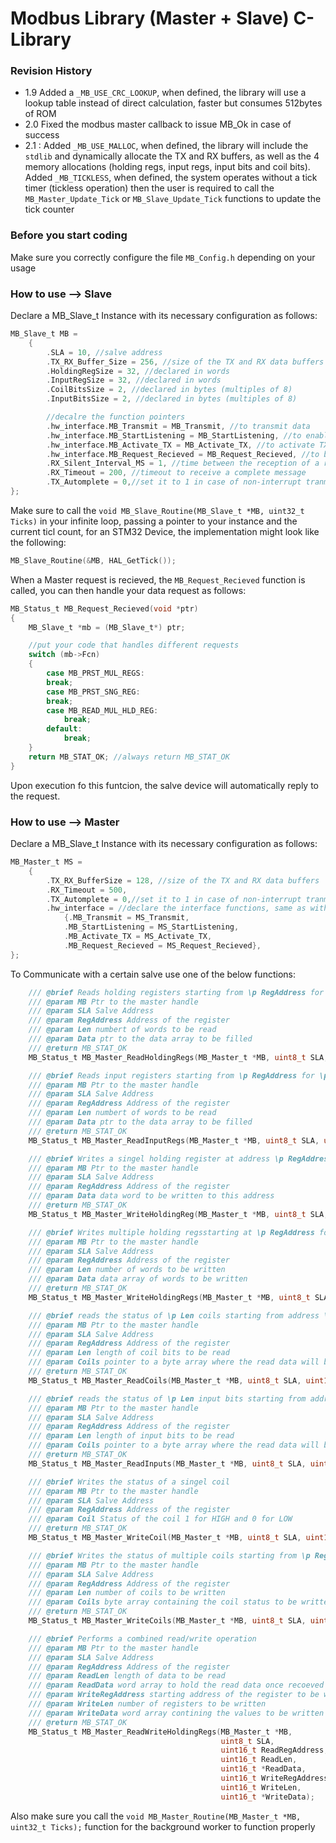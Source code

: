 # Modbus Library (Master + Slave) C-Library

### Revision History

- 1.9 Added a `_MB_USE_CRC_LOOKUP`, when defined, the library will use a lookup table instead of direct calculation, faster but consumes 512bytes of ROM
- 2.0 Fixed the modbus master callback to issue MB_Ok in case of success
- 2.1 : Added `_MB_USE_MALLOC`, when defined, the library will include the `stdlib` and dynamically allocate the TX and RX buffers, as well as the 4 memory allocations (holding regs, input regs, input bits and coil bits).
Added `_MB_TICKLESS`, when defined, the system operates without a tick timer (tickless operation) then the user is required to call the `MB_Master_Update_Tick` or `MB_Slave_Update_Tick` functions to update the tick counter

### Before you start coding
Make sure you correctly configure the file `MB_Config.h` depending on your usage

### How to use --> Slave

Declare a MB_Slave_t Instance with its necessary configuration as follows:

```c
MB_Slave_t MB =
    {
        .SLA = 10, //salve address
        .TX_RX_Buffer_Size = 256, //size of the TX and RX data buffers
        .HoldingRegSize = 32, //declared in words
        .InputRegSize = 32, //declared in words
        .CoilBitsSize = 2, //declared in bytes (multiples of 8)
        .InputBitsSize = 2, //declared in bytes (multiples of 8)

        //decalre the function pointers
        .hw_interface.MB_Transmit = MB_Transmit, //to transmit data
        .hw_interface.MB_StartListening = MB_StartListening, //to enable the data reception
        .hw_interface.MB_Activate_TX = MB_Activate_TX, //to activate TX mode (RS485)
        .hw_interface.MB_Request_Recieved = MB_Request_Recieved, //to be called when a request is recieved
        .RX_Silent_Interval_MS = 1, //time between the reception of a request and the slave response
        .RX_Timeout = 200, //timeout to receive a complete message
        .TX_Automplete = 0,//set it to 1 in case of non-interrupt tranmsmit is used
};
```

Make sure to call the `void MB_Slave_Routine(MB_Slave_t *MB, uint32_t Ticks)` in your infinite loop, passing a pointer to your instance and the current ticl count, for an STM32 Device, the implementation might look like the following:

```c
MB_Slave_Routine(&MB, HAL_GetTick());
```

When a Master request is recieved, the `MB_Request_Recieved` function is called, you can then handle your data request as follows:

```c
MB_Status_t MB_Request_Recieved(void *ptr)
{
	MB_Slave_t *mb = (MB_Slave_t*) ptr;

    //put your code that handles different requests
	switch (mb->Fcn)
	{
		case MB_PRST_MUL_REGS:
        break;
		case MB_PRST_SNG_REG:
        break;
		case MB_READ_MUL_HLD_REG:
			break;
		default:
			break;
	}
	return MB_STAT_OK; //always return MB_STAT_OK
}
```

Upon execution fo this funtcion, the salve device will automatically reply to the request.

### How to use --> Master

Declare a MB_Slave_t Instance with its necessary configuration as follows:

```c
MB_Master_t MS =
    {
        .TX_RX_BufferSize = 128, //size of the TX and RX data buffers
        .RX_Timeout = 500,
        .TX_Automplete = 0,//set it to 1 in case of non-interrupt tranmsmit is used
        .hw_interface = //declare the interface functions, same as with the MB_Salve_t instance
            {.MB_Transmit = MS_Transmit,
            .MB_StartListening = MS_StartListening,
            .MB_Activate_TX = MS_Activate_TX,
            .MB_Request_Recieved = MS_Request_Recieved},
};
```

To Communicate with a certain salve use one of the below functions:

```c
	/// @brief Reads holding registers starting from \p RegAddress for \p LEN words from Modbus slave at \p SLA
	/// @param MB Ptr to the master handle
	/// @param SLA Salve Address
	/// @param RegAddress Address of the register
	/// @param Len numbert of words to be read
	/// @param Data ptr to the data array to be filled
	/// @return MB_STAT_OK
	MB_Status_t MB_Master_ReadHoldingRegs(MB_Master_t *MB, uint8_t SLA, uint16_t RegAddress, uint16_t Len, uint16_t *Data);

	/// @brief Reads input registers starting from \p RegAddress for \p LEN words from Modbus slave at \p SLA
	/// @param MB Ptr to the master handle
	/// @param SLA Salve Address
	/// @param RegAddress Address of the register
	/// @param Len numbert of words to be read
	/// @param Data ptr to the data array to be filled
	/// @return MB_STAT_OK
	MB_Status_t MB_Master_ReadInputRegs(MB_Master_t *MB, uint8_t SLA, uint16_t RegAddress, uint16_t Len, uint16_t *Data);

	/// @brief Writes a singel holding register at address \p RegAddress
	/// @param MB Ptr to the master handle
	/// @param SLA Salve Address
	/// @param RegAddress Address of the register
	/// @param Data data word to be written to this address
	/// @return MB_STAT_OK
	MB_Status_t MB_Master_WriteHoldingReg(MB_Master_t *MB, uint8_t SLA, uint16_t RegAddress, uint16_t Data);

	/// @brief Writes multiple holding regsstarting at \p RegAddress for \p Len words
	/// @param MB Ptr to the master handle
	/// @param SLA Salve Address
	/// @param RegAddress Address of the register
	/// @param Len number of words to be written
	/// @param Data data array of words to be written
	/// @return MB_STAT_OK
	MB_Status_t MB_Master_WriteHoldingRegs(MB_Master_t *MB, uint8_t SLA, uint16_t RegAddress, uint16_t Len, uint16_t *Data);

	/// @brief reads the status of \p Len coils starting from address \p RegAddress
	/// @param MB Ptr to the master handle
	/// @param SLA Salve Address
	/// @param RegAddress Address of the register
	/// @param Len length of coil bits to be read
	/// @param Coils pointer to a byte array where the read data will be saved
	/// @return MB_STAT_OK
	MB_Status_t MB_Master_ReadCoils(MB_Master_t *MB, uint8_t SLA, uint16_t RegAddress, uint16_t Len, uint8_t *Coils);

	/// @brief reads the status of \p Len input bits starting from address \p RegAddress
	/// @param MB Ptr to the master handle
	/// @param SLA Salve Address
	/// @param RegAddress Address of the register
	/// @param Len length of input bits to be read
	/// @param Coils pointer to a byte array where the read data will be saved
	/// @return MB_STAT_OK
	MB_Status_t MB_Master_ReadInputs(MB_Master_t *MB, uint8_t SLA, uint16_t RegAddress, uint16_t Len, uint8_t *Inputs);

	/// @brief Writes the status of a singel coil
	/// @param MB Ptr to the master handle
	/// @param SLA Salve Address
	/// @param RegAddress Address of the register
	/// @param Coil Status of the coil 1 for HIGH and 0 for LOW
	/// @return MB_STAT_OK
	MB_Status_t MB_Master_WriteCoil(MB_Master_t *MB, uint8_t SLA, uint16_t RegAddress, uint8_t Coil);

	/// @brief Writes the status of multiple coils starting from \p RegAddress for \p Len coils
	/// @param MB Ptr to the master handle
	/// @param SLA Salve Address
	/// @param RegAddress Address of the register
	/// @param Len number of coils to be written
	/// @param Coils byte array containing the coil status to be written
	/// @return MB_STAT_OK
	MB_Status_t MB_Master_WriteCoils(MB_Master_t *MB, uint8_t SLA, uint16_t RegAddress, uint16_t Len, uint8_t *Coils);

	/// @brief Performs a combined read/write operation
	/// @param MB Ptr to the master handle
	/// @param SLA Salve Address
	/// @param RegAddress Address of the register
	/// @param ReadLen length of data to be read
	/// @param ReadData word array to hold the read data once recoeved form the slave
	/// @param WriteRegAddress starting address of the register to be written
	/// @param WriteLen number of registers to be written
	/// @param WriteData word array contining the values to be written
	/// @return MB_STAT_OK
	MB_Status_t MB_Master_ReadWriteHoldingRegs(MB_Master_t *MB,
											   uint8_t SLA,
											   uint16_t ReadRegAddress,
											   uint16_t ReadLen,
											   uint16_t *ReadData,
											   uint16_t WriteRegAddress,
											   uint16_t WriteLen,
											   uint16_t *WriteData);
```
Also make sure you call the `void MB_Master_Routine(MB_Master_t *MB, uint32_t Ticks);` function for the background worker to function properly